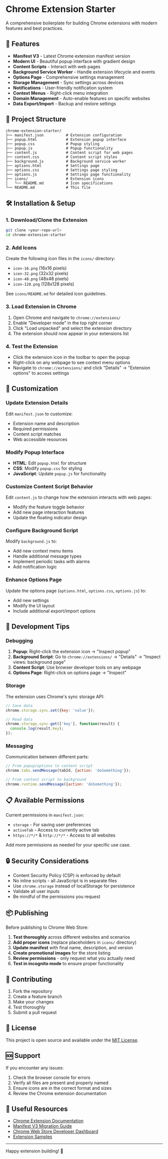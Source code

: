# Chrome Extension Starter

A comprehensive boilerplate for building Chrome extensions with modern features and best practices.

## 🚀 Features

- **Manifest V3** - Latest Chrome extension manifest version
- **Modern UI** - Beautiful popup interface with gradient design
- **Content Scripts** - Interact with web pages
- **Background Service Worker** - Handle extension lifecycle and events
- **Options Page** - Comprehensive settings management
- **Storage Management** - Sync settings across devices
- **Notifications** - User-friendly notification system
- **Context Menus** - Right-click menu integration
- **Domain Management** - Auto-enable features on specific websites
- **Data Export/Import** - Backup and restore settings

## 📁 Project Structure

```
chrome-extension-starter/
├── manifest.json          # Extension configuration
├── popup.html             # Extension popup interface
├── popup.css              # Popup styling
├── popup.js               # Popup functionality
├── content.js             # Content script for web pages
├── content.css            # Content script styles
├── background.js          # Background service worker
├── options.html           # Settings page
├── options.css            # Settings page styling
├── options.js             # Settings page functionality
├── icons/                 # Extension icons
│   └── README.md          # Icon specifications
└── README.md              # This file
```

## 🛠️ Installation & Setup

### 1. Download/Clone the Extension

```bash
git clone <your-repo-url>
cd chrome-extension-starter
```

### 2. Add Icons

Create the following icon files in the `icons/` directory:
- `icon-16.png` (16x16 pixels)
- `icon-32.png` (32x32 pixels)
- `icon-48.png` (48x48 pixels)
- `icon-128.png` (128x128 pixels)

See `icons/README.md` for detailed icon guidelines.

### 3. Load Extension in Chrome

1. Open Chrome and navigate to `chrome://extensions/`
2. Enable "Developer mode" in the top right corner
3. Click "Load unpacked" and select the extension directory
4. The extension should now appear in your extensions list

### 4. Test the Extension

- Click the extension icon in the toolbar to open the popup
- Right-click on any webpage to see context menu options
- Navigate to `chrome://extensions/` and click "Details" → "Extension options" to access settings

## 🎯 Customization

### Update Extension Details

Edit `manifest.json` to customize:
- Extension name and description
- Required permissions
- Content script matches
- Web accessible resources

### Modify Popup Interface

- **HTML**: Edit `popup.html` for structure
- **CSS**: Modify `popup.css` for styling  
- **JavaScript**: Update `popup.js` for functionality

### Customize Content Script Behavior

Edit `content.js` to change how the extension interacts with web pages:
- Modify the feature toggle behavior
- Add new page interaction features
- Update the floating indicator design

### Configure Background Script

Modify `background.js` to:
- Add new context menu items
- Handle additional message types
- Implement periodic tasks with alarms
- Add notification logic

### Enhance Options Page

Update the options page (`options.html`, `options.css`, `options.js`) to:
- Add new settings
- Modify the UI layout
- Include additional export/import options

## 🔧 Development Tips

### Debugging

1. **Popup**: Right-click the extension icon → "Inspect popup"
2. **Background Script**: Go to `chrome://extensions/` → "Details" → "Inspect views: background page"
3. **Content Script**: Use browser developer tools on any webpage
4. **Options Page**: Right-click on options page → "Inspect"

### Storage

The extension uses Chrome's sync storage API:
```javascript
// Save data
chrome.storage.sync.set({key: 'value'});

// Read data
chrome.storage.sync.get(['key'], function(result) {
  console.log(result.key);
});
```

### Messaging

Communication between different parts:
```javascript
// From popup/options to content script
chrome.tabs.sendMessage(tabId, {action: 'doSomething'});

// From content script to background
chrome.runtime.sendMessage({action: 'doSomething'});
```

## 📋 Available Permissions

Current permissions in `manifest.json`:
- `storage` - For saving user preferences
- `activeTab` - Access to currently active tab
- `https://*/*` & `http://*/*` - Access to all websites

Add more permissions as needed for your specific use case.

## 🔒 Security Considerations

- Content Security Policy (CSP) is enforced by default
- No inline scripts - all JavaScript is in separate files
- Use `chrome.storage` instead of localStorage for persistence
- Validate all user inputs
- Be mindful of the permissions you request

## 📦 Publishing

Before publishing to Chrome Web Store:

1. **Test thoroughly** across different websites and scenarios
2. **Add proper icons** (replace placeholders in `icons/` directory)
3. **Update manifest** with final name, description, and version
4. **Create promotional images** for the store listing
5. **Review permissions** - only request what you actually need
6. **Test in incognito mode** to ensure proper functionality

## 🤝 Contributing

1. Fork the repository
2. Create a feature branch
3. Make your changes
4. Test thoroughly
5. Submit a pull request

## 📄 License

This project is open source and available under the [MIT License](LICENSE).

## 🆘 Support

If you encounter any issues:
1. Check the browser console for errors
2. Verify all files are present and properly named
3. Ensure icons are in the correct format and sizes
4. Review the Chrome extension documentation

## 🔗 Useful Resources

- [Chrome Extension Documentation](https://developer.chrome.com/docs/extensions/)
- [Manifest V3 Migration Guide](https://developer.chrome.com/docs/extensions/migrating/)
- [Chrome Web Store Developer Dashboard](https://chrome.google.com/webstore/devconsole/)
- [Extension Samples](https://github.com/GoogleChrome/chrome-extensions-samples)

---

Happy extension building! 🎉
